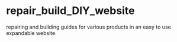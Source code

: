 # repair_build_DIY_website
repairing and building guides for various products in an easy to use expandable website.
